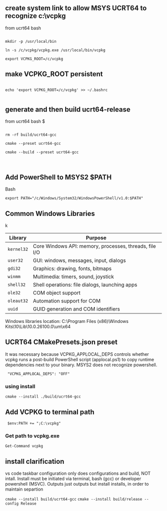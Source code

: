 <h2> create system link to allow MSYS UCRT64 to recognize c:\vcpkg </h2> 
<p>from ucrt64 bash</p>
<code>
mkdir -p /usr/local/bin</br>
ln -s /c/vcpkg/vcpkg.exe /usr/local/bin/vcpkg </br>
export VCPKG_ROOT=/c/vcpkg  
</code>
<h2>make VCPKG_ROOT persistent</h2>
<code>
echo 'export VCPKG_ROOT=/c/vcpkg' >> ~/.bashrc</br>
</code>
<h2>generate and then build ucrt64-release</h2>
<p>from ucrt64 bash $</p>
<code>  
rm -rf build/ucrt64-gcc</br>
cmake --preset ucrt64-gcc</br>
cmake --build --preset ucrt64-gcc</br>
</code><br>
<h2> Add PowerShell to MSYS2 $PATH </h2>  
Bash<br>
<code>
export PATH="/c/Windows/System32/WindowsPowerShell/v1.0:$PATH"
</code>

<h2>Common Windows Libraries</h2>
<table>
  <thead>k
    <tr>
      <th>Library</th>
      <th>Purpose</th>
    </tr>
  </thead>
  <tbody>
    <tr>
      <td><code>kernel32</code></td>
      <td>Core Windows API: memory, processes, threads, file I/O</td>
    </tr>
    <tr>
      <td><code>user32</code></td>
      <td>GUI: windows, messages, input, dialogs</td>
    </tr>
    <tr>
      <td><code>gdi32</code></td>
      <td>Graphics: drawing, fonts, bitmaps</td>
    </tr>
    <tr>
      <td><code>winmm</code></td>
      <td>Multimedia: timers, sound, joystick</td>
    </tr>
    <tr>
      <td><code>shell32</code></td>
      <td>Shell operations: file dialogs, launching apps</td>
    </tr>
    <tr>
      <td><code>ole32</code></td>
      <td>COM object support</td>
    </tr>
    <tr>
      <td><code>oleaut32</code></td>
      <td>Automation support for COM</td>
    </tr>
    <tr>
      <td><code>uuid</code></td>
      <td>GUID generation and COM identifiers</td>
    </tr>
</table>

<p>Windows libraries location: C:\Program Files (x86)\Windows Kits\10\Lib\10.0.26100.0\um\x64 </p>

<h2>UCRT64 CMakePresets.json preset</h2>
<p>It was necessary because VCPKG_APPLOCAL_DEPS controls whether vcpkg runs a post-build PowerShell script (applocal.ps1) to copy runtime dependencies next to your binary. MSYS2 does not recognize powershell.</p>
<code> "VCPKG_APPLOCAL_DEPS": "OFF"</code>
<h3>using install</h3>
<code>cmake --install ./build/ucrt64-gcc</code>

<h2>Add VCPKG to terminal path</h2>
<code> $env:PATH += ";C:\vcpkg" </code>
<h3>Get path to vcpkg.exe</h3>
<code>Get-Command vcpkg</code>

<h2>install clarification</h2>
<p>vs code taskbar configuration only does configurations and build, NOT intall.  Install must be initiated via terminal, bash (gcc) or developer powershell (MSVC). Outputs just outputs but install installs, in order to maintain separtion</p>
<code>cmake --install build/ucrt64-gcc</code>
<code>cmake --install build/release --config Release</code>
